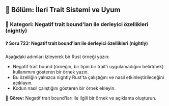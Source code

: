 ## 📘 Bölüm: İleri Trait Sistemi ve Uyum  
### 🔹 Kategori: Negatif trait bound'ları ile derleyici özellikleri (nightly)  
#### ❓ Soru 723: Negatif trait bound'ları ile derleyici özellikleri (nightly)

Aşağıdaki adımları izleyerek bir Rust örneği yazın:

- Negatif trait bound (örneğin, bir tipin bir trait'i uygulamadığını belirtmek) kullanımını gösteren bir örnek yazın.
- Bu özelliğin yalnızca nightly Rust'ta çalıştığını ve nasıl etkinleştirileceğini açıklayın.
- Kodun nasıl çalıştığını gösteren bir örnek ekleyin.

🔧 **Görev:** Negatif trait bound'ları ile ilgili bir örnek ve açıklama oluşturun.
